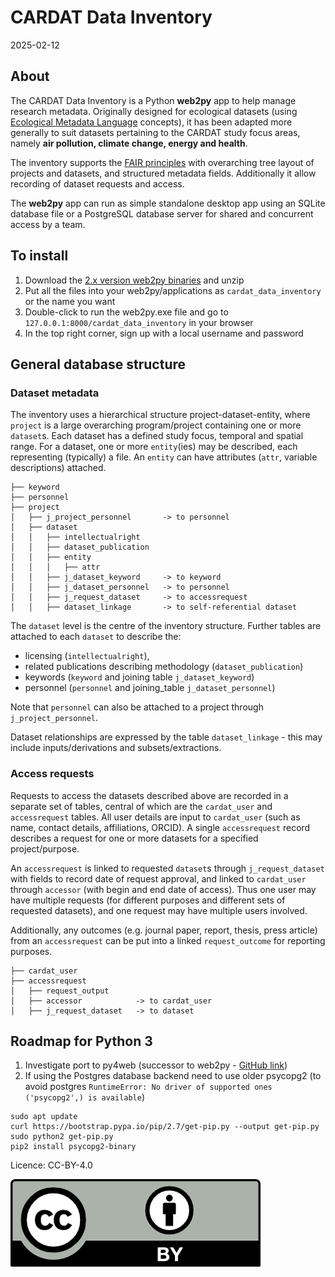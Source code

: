 CARDAT Data Inventory
================
2025-02-12

## About

The CARDAT Data Inventory is a Python **web2py** app to help manage
research metadata. Originally designed for ecological datasets (using
[Ecological Metadata Language](https://eml.ecoinformatics.org/)
concepts), it has been adapted more generally to suit datasets
pertaining to the CARDAT study focus areas, namely **air pollution,
climate change, energy and health**.

The inventory supports the [FAIR
principles](https://doi.org/10.1038/sdata.2016.18) with overarching tree
layout of projects and datasets, and structured metadata fields.
Additionally it allow recording of dataset requests and access.

The **web2py** app can run as simple standalone desktop app using an
SQLite database file or a PostgreSQL database server for shared and
concurrent access by a team.

## To install

1.  Download the [2.x version web2py
    binaries](http://www.web2py.com/init/default/download) and unzip
2.  Put all the files into your web2py/applications as
    `cardat_data_inventory` or the name you want
3.  Double-click to run the web2py.exe file and go to
    `127.0.0.1:8000/cardat_data_inventory` in your browser
4.  In the top right corner, sign up with a local username and password

## General database structure

### Dataset metadata

The inventory uses a hierarchical structure project-dataset-entity,
where `project` is a large overarching program/project containing one or
more `dataset`s. Each dataset has a defined study focus, temporal and
spatial range. For a dataset, one or more `entity`(ies) may be
described, each representing (typically) a file. An `entity` can have
attributes (`attr`, variable descriptions) attached.

    ├── keyword
    ├── personnel
    ├── project
    │   ├── j_project_personnel       -> to personnel
    │   ├── dataset
    │   │   ├── intellectualright
    │   │   ├── dataset_publication
    │   │   ├── entity
    │   │   │   ├── attr
    │   │   ├── j_dataset_keyword     -> to keyword
    │   │   ├── j_dataset_personnel   -> to personnel
    │   │   ├── j_request_dataset     -> to accessrequest
    │   │   ├── dataset_linkage       -> to self-referential dataset

The `dataset` level is the centre of the inventory structure. Further
tables are attached to each `dataset` to describe the:

- licensing (`intellectualright`),
- related publications describing methodology (`dataset_publication`)
- keywords (`keyword` and joining table `j_dataset_keyword`)
- personnel (`personnel` and joining_table `j_dataset_personnel`)

Note that `personnel` can also be attached to a project through
`j_project_personnel`.

Dataset relationships are expressed by the table `dataset_linkage` -
this may include inputs/derivations and subsets/extractions.

### Access requests

Requests to access the datasets described above are recorded in a
separate set of tables, central of which are the `cardat_user` and
`accessrequest` tables. All user details are input to `cardat_user`
(such as name, contact details, affiliations, ORCID). A single
`accessrequest` record describes a request for one or more datasets for
a specified project/purpose.

An `accessrequest` is linked to requested `dataset`s through
`j_request_dataset` with fields to record date of request approval, and
linked to `cardat_user` through `accessor` (with begin and end date of
access). Thus one user may have multiple requests (for different
purposes and different sets of requested datasets), and one request may
have multiple users involved.

Additionally, any outcomes (e.g. journal paper, report, thesis, press
article) from an `accessrequest` can be put into a linked
`request_outcome` for reporting purposes.

    ├── cardat_user
    ├── accessrequest
    │   ├── request_output
    │   ├── accessor            -> to cardat_user
    │   ├── j_request_dataset   -> to dataset

## Roadmap for Python 3

1.  Investigate port to py4web (successor to web2py - [GitHub
    link](https://github.com/web2py/py4web))
2.  If using the Postgres database backend need to use older psycopg2
    (to avoid postgres
    `RuntimeError: No driver of supported ones ('psycopg2',) is available`)

<!-- -->

    sudo apt update
    curl https://bootstrap.pypa.io/pip/2.7/get-pip.py --output get-pip.py
    sudo python2 get-pip.py
    pip2 install psycopg2-binary

Licence: CC-BY-4.0

![](cc-by-4_0.png)
